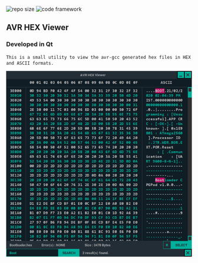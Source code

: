 <p>
<img src="https://img.shields.io/github/repo-size/VinuRajaKumar/AVR-HEX-Viewer" alt="repo size">
<img src="https://img.shields.io/badge/Framework-Qt-brightgreen" alt="code framework">
</p>

## **AVR HEX Viewer**
### **__Developed in Qt__**
    This is a small utility to view the avr-gcc generated hex files in HEX and ASCII formats.

![Screenshot](doc/screenshot.png)
